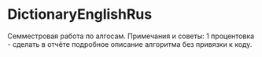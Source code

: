 # DictionaryEnglishRus
Семместровая работа по алгосам.
Примечания и советы: 
1 процентовка - сделать в отчёте подробное описание алгоритма без привязки к коду.
